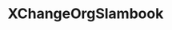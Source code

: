 ---
title: XChangeOrgSlambook
redirect_to: https://miro.com/app/board/uXjVPgtq2J8=/?share_link_id=212734678928
redirect_from: 
  - /XChangeOrgSlambook
  - /xchangeorgslambook
---